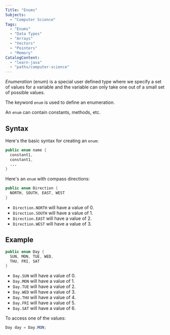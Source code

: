 ```yaml
---
Title: "Enums"
Subjects:
  - "Computer Science"
Tags: 
  - "Enums"
  - "Data Types"
  - "Arrays"
  - "Vectors"
  - "Pointers"
  - "Memory"
CatalogContent:
  - "learn-java"
  - "paths/computer-science"
---
```


*Enumeration* (enum) is a special user defined type where we specify a set of values for a variable and the variable can only take one out of a small set of possible values. 

The keyword `enum` is used to define an enumeration.

An `enum` can contain constants, methods, etc.

## Syntax

Here's the basic syntax for creating an `enum`:

```java
public enum name {
  constant1,
  constant1,
  ...
}
```

Here's an `enum` with compass directions:

```java
public enum Direction {
  NORTH, SOUTH, EAST, WEST
}
```

- `Direction.NORTH` will have a value of 0.
- `Direction.SOUTH` will have a value of 1.
- `Direction.EAST` will have a value of 2.
- `Direction.WEST` will have a value of 3.

## Example

```java
public enum Day {
  SUN, MON, TUE, WED,
  THU, FRI, SAT 
}
```

- `Day.SUN` will have a value of 0.
- `Day.MON` will have a value of 1.
- `Day.TUE` will have a value of 2.
- `Day.WED` will have a value of 3.
- `Day.THU` will have a value of 4.
- `Day.FRI` will have a value of 5.
- `Day.SAT` will have a value of 6.

To access one of the values:

```java
Day day = Day.MON;
```
